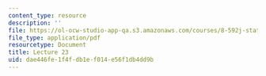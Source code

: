 ```yaml
---
content_type: resource
description: ''
file: https://ol-ocw-studio-app-qa.s3.amazonaws.com/courses/8-592j-statistical-physics-in-biology-spring-2011/dae446fe1f4fdb1ef014e56f1db4dd9b_MIT8_592JS11_lec23.pdf
file_type: application/pdf
resourcetype: Document
title: Lecture 23
uid: dae446fe-1f4f-db1e-f014-e56f1db4dd9b
---
```

